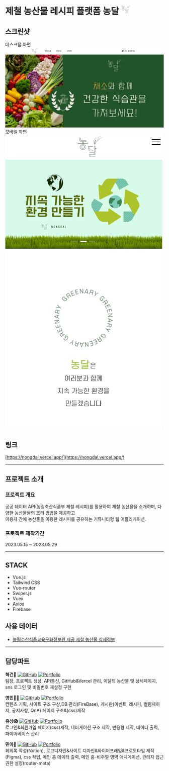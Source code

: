 

# 제철 농산물 레시피 플랫폼 농달   ![Nongdal Thumbnail](./public/favicon.png)  

## 스크린샷    
  데스크탑 화면  
  ![Nongdal Thumbnail](./public/nongdal.png)    
  모바일 화면  
  ![Nongdal Thumbnail](./public/mobile.png)  

## 링크
[https://nongdal.vercel.app/](https://nongdal.vercel.app/)

***

## 프로젝트 소개
### 프로젝트 개요

공공 데이터 API(농림축산식품부 제철 레시피)를 활용하여 제철 농산물을 소개하며, 다양한 농산물들의 조리 방법을 제공하고  
이용자 간에 농산물을 이용한 레시피를 공유하는 커뮤니티형 웹 어플리케이션.

### 프로젝트 제작기간
2023.05.15 ~ 2023.05.29

***

## STACK
- Vue.js
- Tailwind CSS
- Vue-router
- Swiper.js
- Vuex
- Axios
- Firebase

## 사용 데이터
- [농림수산식품교육문화정보원 제공 제철 농산물 상세정보](https://data.mafra.go.kr/opendata/data/indexOpenDataDetail.do?data_id=20171128000000000925)

***

## 담당파트
**혁건👑** <a href="https://github.com/KwonHyeokGeon"><img alt="GitHub" src ="https://img.shields.io/badge/GitHub-181717.svg?&style=flat-square&logo=GitHub&logoColor=white"/></a>
<a href=""><img alt="Portfolio" src ="https://img.shields.io/badge/Portfolio-brightgreen.svg?&style=flat-square"/></a>  
  팀장, 프로젝트 생성, API통신, GitHub&Vercel 관리, 이달의 농산물 및 상세페이지, sns 로그인 및 비밀번호 재설정 구현

**영민👨‍💻** <a href="https://github.com/bundasse"><img alt="GitHub" src ="https://img.shields.io/badge/GitHub-181717.svg?&style=flat-square&logo=GitHub&logoColor=white"/></a> <a href="http://bundasse.dothome.co.kr/portfolio/"><img alt="Portfolio" src ="https://img.shields.io/badge/Portfolio-brightgreen.svg?&style=flat-square"/></a>  
  컨텐츠 기획, 사이트 구조 구상,DB 관리(FireBase), 게시판(이벤트, 레시피, 컬럼페이지, 공지사항, QnA) 페이지 구조&(css)제작

**유상😱** <a href="https://github.com/YS-SOHN"><img alt="GitHub" src ="https://img.shields.io/badge/GitHub-181717.svg?&style=flat-square&logo=GitHub&logoColor=white"/></a> <a href=""><img alt="Portfolio" src ="https://img.shields.io/badge/Portfolio-brightgreen.svg?&style=flat-square"/></a>  
  로그인&회원가입 페이지(css)제작, 네비게이션 구조 제작, 반응형 제작, 데이터 출력, 파이어베이스 관리 

**민아🎨** <a href="https://github.com/JeonMin-A"><img alt="GitHub" src ="https://img.shields.io/badge/GitHub-181717.svg?&style=flat-square&logo=GitHub&logoColor=white"/></a> <a href=""><img alt="Portfolio" src ="https://img.shields.io/badge/Portfolio-brightgreen.svg?&style=flat-square"/></a>  
  회의록 작성(Notion), 로고디자인&사이트 디자인&와이어프레임&프로토타입 제작(Figma), css 작업, 메인 홈 데이터 출력, 메인 홈-비주얼 영역 애니메이션, 관리자 접근 권한 설정(router-meta)
  
